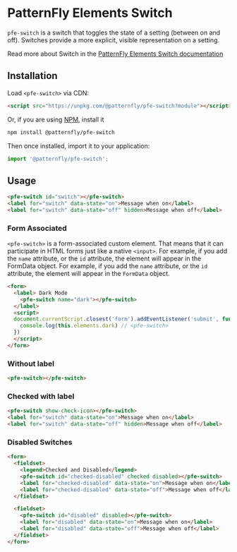 # PatternFly Elements Switch
     
`pfe-switch` is a switch that toggles the state of a setting (between on and off). Switches provide a more explicit, visible representation on a setting.

Read more about Switch in the [PatternFly Elements Switch documentation](https://patternflyelements.org/components/switch)

##  Installation

Load `<pfe-switch>` via CDN:

```html
<script src="https://unpkg.com/@patternfly/pfe-switch?module"></script>
```

Or, if you are using [NPM](https://npm.im), install it

```bash
npm install @patternfly/pfe-switch
```

Then once installed, import it to your application:

```js
import '@patternfly/pfe-switch';
```

## Usage
```html
<pfe-switch id="switch"></pfe-switch>
<label for="switch" data-state="on">Message when on</label>
<label for="switch" data-state="off" hidden>Message when off</label>
```

### Form Associated

`<pfe-switch>` is a form-associated custom element. That means that it can
participate in HTML forms just like a native `<input>`. For example, if you add
the `name` attribute, or the `id` attribute, the element will appear in the
FormData object. For example, if you add the `name` attribute, or the `id`
attribute, the element will appear in the `FormData` object.

```html
<form>
  <label> Dark Mode
    <pfe-switch name="dark"></pfe-switch>
  </label>
  <script>
  document.currentScript.closest('form').addEventListener('submit', function() {
    console.log(this.elements.dark) // <pfe-switch>
  })
  </script>
</form>
```


### Without label

```html
<pfe-switch></pfe-switch>
```

### Checked with label

```html
<pfe-switch show-check-icon></pfe-switch>
<label for="switch" data-state="on">Message when on</label>
<label for="switch" data-state="off" hidden>Message when off</label>
```

### Disabled Switches

```html
<form>
  <fieldset>
    <legend>Checked and Disabled</legend>
    <pfe-switch id="checked-disabled" checked disabled></pfe-switch>
    <label for="checked-disabled" data-state="on">Message when on</label>
    <label for="checked-disabled" data-state="off">Message when off</label>
  </fieldset>

  <fieldset>
    <pfe-switch id="disabled" disabled></pfe-switch>
    <label for="disabled" data-state="on">Message when on</label>
    <label for="disabled" data-state="off">Message when off</label>
  </fieldset>
</form>
```
